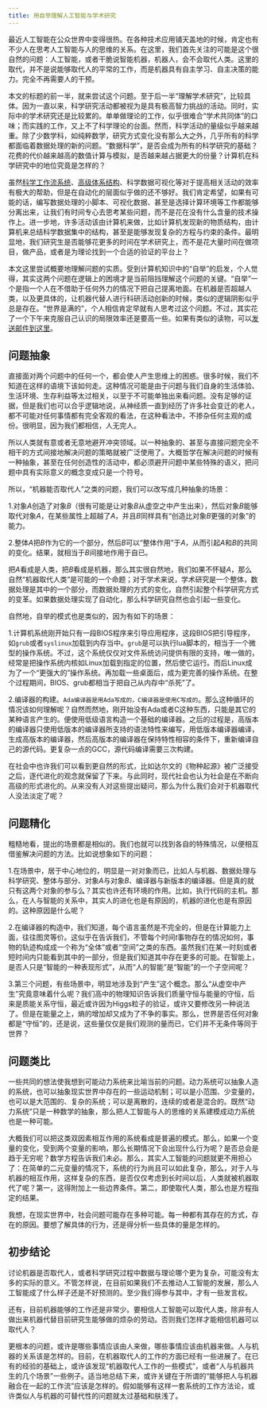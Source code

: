 ```yaml
---
title: 用自举理解人工智能与学术研究
---
```


最近人工智能在公众世界中变得很热。在各种技术应用铺天盖地的时候，肯定也有不少人在思考人工智能与人的思维的关系。在这里，我们首先关注的可能是这个很自然的问题：人工智能，或者干脆说智能机器，机器人，会不会取代人类。这里的取代，并不是说能够取代人的平常的工作，而是机器具有自主学习、自主决策的能力。完全不再需要人的干预。

本文的标题的前一半，就来尝试这个问题。至于后一半“理解学术研究”，比较具体。因为一直以来，科学研究活动都被视为是具有极高智力挑战的活动。同时，实际中的学术研究还是比较累的。单单做理论的工作，似乎很难合“学术共同体”的口味；而实践的工作，又上不了科学理论的台面。然而，科学活动的量级似乎越来越重。除了少数学科，如纯粹数学，研究方式变化没有那么大之外，几乎所有的科学都面临着数据处理的新的问题。“数据科学”，是否会成为所有的科学研究的基础？花费的代价越来越高的数值计算与模拟，是否越来越占据更大的份量？计算机在科学研究中的地位究竟是怎样的？

虽然[科学工作流系统](http://en.wikipedia.org/wiki/Scientific_workflow_system)、[高级体系结构](http://en.wikipedia.org/wiki/High-level_architecture)、科学数据可视化等对于提高相关活动的效率有极大的帮助，但是在自动化的层面似乎做的还不够好。我们肯定希望，如果有可能的话，编写数据处理的小脚本、可视化数据、甚至是选择计算环境等工作都能够分离出来，让我们有时间专心去思考某些问题，而不是花在没有什么含量的技术操作上。进一步地，许多活动该由计算机来做，比如计算机发现新的物质结构，由计算机来总结科学数据集中的结构，甚至是能够发现复杂的方程与约束的条件。最明显地，我们研究生是否能够花更多的时间在学术研究上，而不是花大量时间在做项目，做产品，或者是为理论找到一个合适的验证的平台上？

本文这里尝试概要地理解问题的实质。受到计算机知识中的“自举”的启发，个人觉得，其实这两个问题在逻辑上的困境才是当前阻挡理解这个问题的关键。“自举”一个是指一个人在不借助于任何外力的情况下把自己提离地面。在机器是否超越人类，以及更具体的，让机器代替人进行科研活动创新的时候，类似的逻辑阴影似乎总是存在。“世界是满的”，个人相信肯定早就有人思考过这个问题。不过，其实花了一个下午来克服自己认识的局限效率还是要高一些。如果有类似的读物，可以[发送邮件到这里](kailto:irhawks@163.com)。

## 问题抽象

直接面对两个问题中的任何一个，都会使人产生思维上的困惑。很多时候，我们不知道在这样的语境下该如何走。这种情况可能是由于问题与我们自身的生活体验、生活环境、生存利益等太过相关，以至于不可能单独出来看问题。没有足够的证据，但是我们也可以合乎逻辑地说，从神经质一直到经历了许多社会变迁的老人，都不可能对任何事情都有完全客观的看法，在这种看法中，不掺杂任何主观的成份。很明显，因为我们都相信，人无完人。

所以人类就有意或者无意地避开冲突领域。以一种抽象的、甚至与直接问题完全不相干的方式间接地解决问题的策略就被广泛使用了。大概哲学在解决问题的时候有一种抽象，甚至在任何创造性的活动中，都必须避开问题中某些特殊的语义，把问题中具有实际意义的概念变成只是一个符号。

所以，“机器能否取代人”之类的问题，我们可以改写成几种抽象的场景：

1.对象$A$创造了对象$B$（很有可能是让对象$B$从虚空之中产生出来），然后对象$B$能够取代对象$A$，在某些属性上超越了$A$，并且$B$同样具有“创造比对象$B$更强的对象”的能力。

2.整体$A$把$B$作为它的一个部分，然后$B$可以“整体作用”于$A$，从而引起$A$和$B$的共同的变化。结果，就相当于$B$间接地作用于自已。

把$A$看成是人类，把$B$看成是机器，那么其实很自然地，我们如果不怀疑$A$，那么自然“机器取代人类”是可能的一个命题；对于学术来说，学术研究是一个整体，数据处理是其中的一个部分，而数据处理的方式的变化，自然引起整个科学研究方式的变革。如果数据处理实现了自动化，那么科学研究自然也会引起一些变化。

自然地，自举的模式也是类似的，因为有如下的场景：

1.计算机系统刚开始只有一段BIOS程序来引导应用程序，这段BIOS把引导程序，如`grub`或者`syslinux`加载到内存当中。`grub`是可以执行lua脚本的，相当于一个微型的操作系统。不过，这个系统仅仅对文件系统访问提供有限的支持，唯一做的，经常是把操作系统内核如Linux加载到指定的位置，然后使它运行。而后Linux成为了一个“更强大的”操作系统。再加载一些桌面后，成为更完善的操作系统。在整个过程期间，BIOS、grub都相当于把自己从内存中“杀死”了。

2.编译器的构建。`Ada编译器是用Ada写成的，C编译器是使用C写成的`。那么这种循环的情况该如何理解呢？自然而然地，刚开始没有Ada或者C这种东西，只能是其它的某种语言产生的。便使用低级语言构造一个基础的编译器。之后的过程是，高版本的编译器只使用低版本的编译器所支持的语法特性来编写，用低版本编译器编译，生成高版本的编译器，然后高版本的编译器在保持特性相容的条件下，重新编译自己的源代码。更复杂一点的GCC，源代码编译需要三次构建。

在社会中也许我们可以看到更自然的形式，比如达尔文的《物种起源》被广泛接受之后，逐代进化的观念就保留了下来。与此同时，现代社会也认为社会是在不断向高级的形式进化的。从来没有人对这些提出疑问，那么为什么我们会对于机器取代人没法淡定了呢？


## 问题精化

粗糙地看，提出的场景都是相似的。我们也就可以找到各自的特殊情况，以便相互借鉴解决问题的方法。比如说想象如下的问题：

1.在场景中，居于中心地位的，明显是一对对象而已，比如人与机器、数据处理与科学研究、整体与部分、对象$A$与对象$B$、编译器与新版本的编译器。但是真的就只有这两个对象的参与么？其实也许还有环境的作用。比如，执行代码的主机。那么，在人与智能的关系中，其实人的进化也是有原因的，机器的进化也是有原因的。这种原因是什么呢？

2.在编译器的构造中，我们知道，每个语言虽然是不完全的，但是在计算能力上面，往往图灵等价。这似乎在告诉我们，不管每个时间$t$事物存在的情况如何，事物的轨迹构成成一个称为“全体”或者“空间”之类的东西。虽然我们在某一时刻或者短时间内只能看到其中的一部分，但是我们知道其中存在更多的可能。在智能上，是否人只是“智能的一种表现形式”，从而“人的智能”是“智能”的一个子空间呢？

3.第三个问题，有些场景中，明显地涉及到“产生”这个概念。那么“从虚空中产生”究竟意味着什么呢？我们高中的物理知识告诉我们质量守恒与能量的守恒，后来是质能关系守恒，最近或许因为Higgs粒子的验证，或许又要修改另一种说法了。但是在能量之上，熵的增加却又成为了不争的事实。那么，世界是否任何对象都是“守恒”的，还是说，这些量仅仅是我们观测的量而已，它们并不无条件等同于世界？


## 问题类比

一些共同的想法使我想到可能动力系统来比喻当前的问题。动力系统可以抽象人造的系统，也可以抽象现实世界中存在的一些运动机制；可以是小范围、少变量的，也可以是大范围的、复杂的系统；可以是离散的，连续的或者是混合的。既然“动力系统”只是一种数学的抽象，那么把人工智能与人的思维的关系建模成动力系统也是一种可能。

大概我们可以把这类双因素相互作用的系统看成是普遍的模式。那么，如果一个变量的变化，受到两个变量的影响，那么长期情况下会出现什么行为呢？是否总会是趋于无穷呢？数学方程告诉我们未必。那么，其实人工智能的问题就更不用担心了：在简单的二元变量的情况下，系统的行为尚且可以如此复杂，那么，对于人与机器的相互作用，这样复杂的东西，是否仅仅考虑到长时间以后，人类就被机器取代了呢？第一，这得附加上一些边界条件。第二，即使取代人类，那么也是方程指定的结果。

我想，在现实世界中，社会问题可能存在多种可能。每一种都有其存在的方式，存在的原因。要想了解具体的行为，还是得分析一些具体的量是怎样的。


## 初步结论

讨论机器是否取代人，或者科学研究过程中数据与理论哪个更为复杂，可能没有太多的实际的意义。不管怎样说，在目前如果我们不去推动人工智能的发展，那么人工智能成了什么样子还是不好预测的。至少我们得参与其中，才有一些发言权。

还有，目前机器能够的工作还是非常少。要相信人工智能可以取代人类，除非有人做出来机器代替目前研究生能够做的烦杂的劳动。否则我们怎样才能相信机器可以取代人？

更根本的问题，或许是哪些事情应该由人来做，哪些事情应该由机器来做。人与机器的关系该是怎样的。目前，在机器取代人的工作的方面已经有一些进展了。在已有的经验的基础上，或许该发现“机器取代人工作的一些模式”，或者“人与机器共生的几个场景”一些例子。适当地总结下来，或许关键在于所谓的“能够把人与机器融合在一起的工作流”应该是怎样的。假如能够有这样一套系统的工作方法论，或许类似人与机器的可替代性的问题就太过基础和肤浅了。
